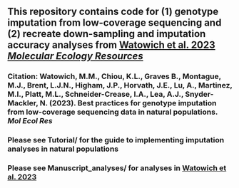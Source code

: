 ## This repository contains code for (1) genotype imputation from low-coverage sequencing and (2) recreate down-sampling and imputation accuracy analyses from [Watowich et al. 2023 _Molecular Ecology Resources_](https://onlinelibrary.wiley.com/doi/10.1111/1755-0998.13854?af=R)

### Citation: Watowich, M.M., Chiou, K.L., Graves B., Montague, M.J., Brent, L.J.N., Higham, J.P., Horvath, J.E., Lu, A., Martinez, M.I., Platt, M.L., Schneider-Crease, I.A., Lea, A.J., Snyder-Mackler, N. (2023). Best practices for genotype imputation from low-coverage sequencing data in natural populations. _Mol Ecol Res_

### Please see Tutorial/ for the guide to implementing imputation analyses in natural populations 

### Please see Manuscript_analyses/ for analyses in [Watowich et al. 2023](https://onlinelibrary.wiley.com/doi/10.1111/1755-0998.13854?af=R)
